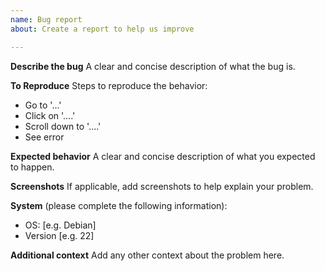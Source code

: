 ```yaml
---
name: Bug report
about: Create a report to help us improve

---
```


**Describe the bug**
A clear and concise description of what the bug is.

**To Reproduce**
Steps to reproduce the behavior:

- Go to '...'
- Click on '....'
- Scroll down to '....'
- See error

**Expected behavior**
A clear and concise description of what you expected to happen.

**Screenshots**
If applicable, add screenshots to help explain your problem.

**System**
(please complete the following information):

- OS: [e.g. Debian]
- Version [e.g. 22]

**Additional context**
Add any other context about the problem here.
